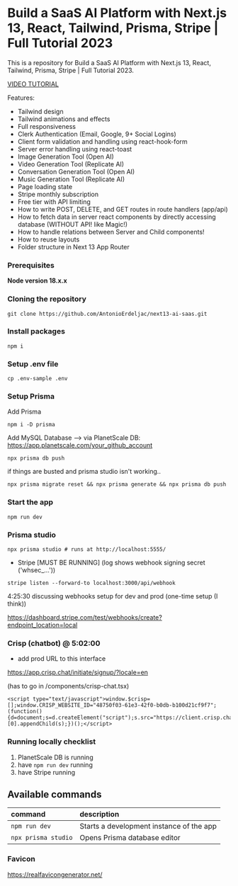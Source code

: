 # Build a SaaS AI Platform with Next.js 13, React, Tailwind, Prisma, Stripe | Full Tutorial 2023

This is a repository for Build a SaaS AI Platform with Next.js 13, React, Tailwind, Prisma, Stripe | Full Tutorial 2023.

[VIDEO TUTORIAL](https://www.youtube.com/watch?v=ffJ38dBzrlY)

Features:

- Tailwind design
- Tailwind animations and effects
- Full responsiveness
- Clerk Authentication (Email, Google, 9+ Social Logins)
- Client form validation and handling using react-hook-form
- Server error handling using react-toast
- Image Generation Tool (Open AI)
- Video Generation Tool (Replicate AI)
- Conversation Generation Tool (Open AI)
- Music Generation Tool (Replicate AI)
- Page loading state
- Stripe monthly subscription
- Free tier with API limiting
- How to write POST, DELETE, and GET routes in route handlers (app/api)
- How to fetch data in server react components by directly accessing database (WITHOUT API! like Magic!)
- How to handle relations between Server and Child components!
- How to reuse layouts
- Folder structure in Next 13 App Router

### Prerequisites

**Node version 18.x.x**

### Cloning the repository

```shell
git clone https://github.com/AntonioErdeljac/next13-ai-saas.git
```

### Install packages

```shell
npm i
```

### Setup .env file
```shell
cp .env-sample .env
```

### Setup Prisma

Add Prisma 

```shell
npm i -D prisma
```

Add MySQL Database 
--> via PlanetScale DB: https://app.planetscale.com/your_github_account

```shell
npx prisma db push

```

if things are busted and prisma studio isn't working..

```shell
npx prisma migrate reset && npx prisma generate && npx prisma db push 
```

### Start the app

```shell
npm run dev
```

### Prisma studio
```shell
npx prisma studio # runs at http://localhost:5555/
```


- Stripe  [MUST BE RUNNING] (log shows webhook signing secret ('whsec_...'))

```shell
stripe listen --forward-to localhost:3000/api/webhook

```
 
4:25:30 discussing webhooks setup for dev and prod (one-time setup (I think))

https://dashboard.stripe.com/test/webhooks/create?endpoint_location=local


### Crisp (chatbot) @ 5:02:00

- add prod URL to this interface

https://app.crisp.chat/initiate/signup/?locale=en

(has to go in /components/crisp-chat.tsx)

```
<script type="text/javascript">window.$crisp=[];window.CRISP_WEBSITE_ID="48750f03-61e3-42f0-b0db-b100d21cf9f7";(function(){d=document;s=d.createElement("script");s.src="https://client.crisp.chat/l.js";s.async=1;d.getElementsByTagName("head")[0].appendChild(s);})();</script>
```

### Running locally checklist

1. PlanetScale DB is running
2. have `npm run dev` running
3. have Stripe running


## Available commands

| command                 | description                              |
| :-----------------------| :--------------------------------------- |
| `npm run dev`           | Starts a development instance of the app |
| `npx prisma studio`     | Opens Prisma database editor             |

### Favicon
https://realfavicongenerator.net/
